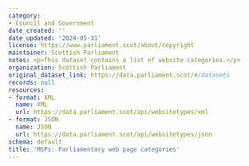 ```yaml
---
category:
- Council and Government
date_created: ''
date_updated: '2024-05-31'
license: https://www.parliament.scot/about/copyright
maintainer: Scottish Parliament
notes: <p>This dataset contains a list of website categories.</p>
organization: Scottish Parliament
original_dataset_link: https://data.parliament.scot/#/datasets
records: null
resources:
- format: XML
  name: XML
  url: https://data.parliament.scot/api/websitetypes/xml
- format: JSON
  name: JSON
  url: https://data.parliament.scot/api/websitetypes/json
schema: default
title: 'MSPs: Parliamentary web page categories'
---
```

